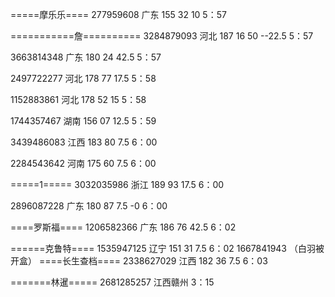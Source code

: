 =====摩乐乐====
277959608 广东 155 32 10
5：57

===========詹==========
3284879093 河北 187 16 50   --22.5
5：57

3663814348 广东 180 24 42.5
5：57

2497722277 河北 178 77 17.5
5：58

1152883861 河北 178 52 15
5：58

1744357467 湖南 156 07 12.5
5：59

3439486083 江西 183 80 7.5
6：00

2284543642 河南 175 60 7.5
6：00

=====1=====
3032035986 浙江 189 93 17.5
6：00

2896087228 广东 180 87 7.5   -0
6：00

====罗斯福====
1206582366 广东 186 76 42.5
6：02

======克鲁特====
1535947125 辽宁 151 31 7.5
6：02
1667841943 （白羽被开盒）
====长生查档====
2338627029 江西 182 36 7.5
6：03

=======林暹=====
2681285257 江西赣州
3：15